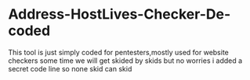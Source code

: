 # Address-HostLives-Checker-De-coded
This tool is just simply coded for pentesters,mostly used for website checkers
some time we will get skided by skids but no worries i added a secret code line so none skid can skid
